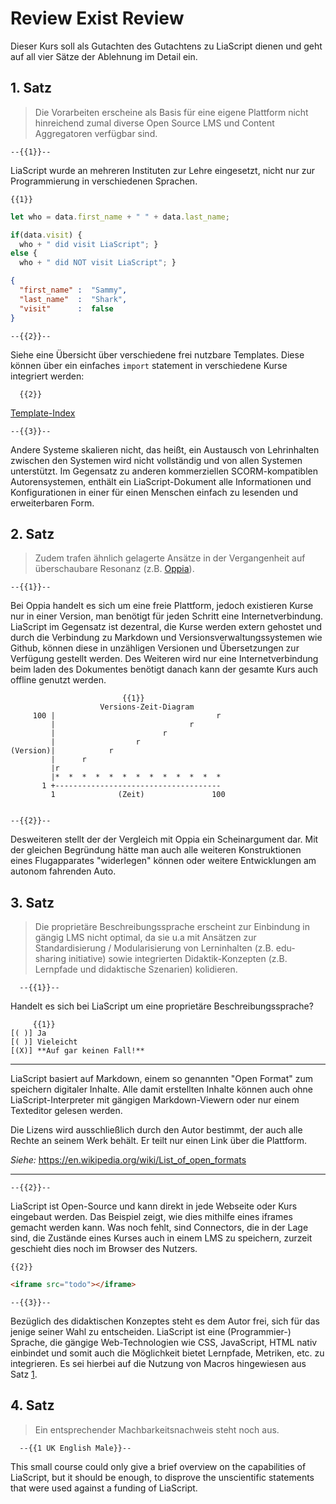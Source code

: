 <!--
author:   André Dietrich & Sebastian Zug

email:    LiaScript@web.de

version:  0.0.1

language: de

narrator: Deutsch Male

comment:  Feedback zur Begründung der Ablehnung des Exist-Antrags 2019.

link:     https://cdn.jsdelivr.net/chartist.js/latest/chartist.min.css

script:   https://cdn.jsdelivr.net/chartist.js/latest/chartist.min.js

-->

# Review Exist Review

Dieser Kurs soll als Gutachten des Gutachtens zu LiaScript dienen und geht auf
all vier Sätze der Ablehnung im Detail ein.

## 1. Satz

> Die Vorarbeiten erscheine als Basis für eine eigene Plattform nicht
> hinreichend zumal diverse Open Source LMS und Content Aggregatoren verfügbar
> sind.

    --{{1}}--
LiaScript wurde an mehreren Instituten zur Lehre eingesetzt, nicht nur zur
Programmierung in verschiedenen Sprachen.

    {{1}}
``` js     -EvalScript.js
let who = data.first_name + " " + data.last_name;

if(data.visit) {
  who + " did visit LiaScript"; }
else {
  who + " did NOT visit LiaScript"; }
```
``` json    +Data.json
{
  "first_name" :  "Sammy",
  "last_name"  :  "Shark",
  "visit"      :  false
}
```
<script>
  let data = @input(1);
  eval(`@input(0)`);
</script>


    --{{2}}--
Siehe eine Übersicht über verschiedene frei nutzbare Templates. Diese können
über ein einfaches `import` statement in verschiedene Kurse integriert werden:


      {{2}}
[Template-Index](https://liascript.github.io/course/?https://raw.githubusercontent.com/liaTemplates/Index/master/README.md#1)


    --{{3}}--
Andere Systeme skalieren nicht, das heißt, ein Austausch von Lehrinhalten
zwischen den Systemen wird nicht vollständig und von allen Systemen unterstützt.
Im Gegensatz zu anderen kommerziellen SCORM-kompatiblen Autorensystemen, enthält
ein LiaScript-Dokument alle Informationen und Konfigurationen in einer für einen
Menschen einfach zu lesenden und erweiterbaren Form.

## 2. Satz

> Zudem trafen ähnlich gelagerte Ansätze in der Vergangenheit auf überschaubare
> Resonanz (z.B. [Oppia](https://www.oppia.org)).

    --{{1}}--
Bei Oppia handelt es sich um eine freie Plattform, jedoch existieren Kurse nur
in einer Version, man benötigt für jeden Schritt eine Internetverbindung.
LiaScript im Gegensatz ist dezentral, die Kurse werden extern gehostet und durch
die Verbindung zu Markdown und Versionsverwaltungssystemen wie Github, können
diese in unzähligen Versionen und Übersetzungen zur Verfügung gestellt werden.
Des Weiteren wird nur eine Internetverbindung beim laden des Dokumentes benötigt
danach kann der gesamte Kurs auch offline genutzt werden.


                             {{1}}
                        Versions-Zeit-Diagram
         100 |                                    r
             |                              r
             |                        r
             |                  r
    (Version)|            r
             |      r
             |r
             |*  *  *  *  *  *  *  *  *  *  *  *  *
           1 +-------------------------------------
             1              (Zeit)               100


    --{{2}}--
Desweiteren stellt der der Vergleich mit Oppia ein Scheinargument dar. Mit der
gleichen Begründung hätte man auch alle weiteren Konstruktionen eines
Flugapparates "widerlegen" können oder weitere Entwicklungen am autonom
fahrenden Auto.

## 3. Satz

> Die proprietäre Beschreibungssprache erscheint zur Einbindung in gängig LMS
> nicht optimal, da sie u.a mit Ansätzen zur Standardisierung / Modularisierung
> von Lerninhalten (z.B. edu-sharing initiative) sowie integrierten
> Didaktik-Konzepten (z.B. Lernpfade und didaktische Szenarien) kolidieren.

      --{{1}}--
Handelt es sich bei LiaScript um eine proprietäre Beschreibungssprache?

         {{1}}
    [( )] Ja
    [( )] Vieleicht
    [(X)] **Auf gar keinen Fall!**
****************************************************

LiaScript basiert auf Markdown, einem so genannten "Open Format" zum speichern
digitaler Inhalte. Alle damit erstellten Inhalte können auch ohne
LiaScript-Interpreter mit gängigen Markdown-Viewern oder nur einem Texteditor
gelesen werden.

Die Lizens wird ausschließlich durch den Autor bestimmt, der auch alle Rechte
an seinem Werk behält. Er teilt nur einen Link über die Plattform.

_Siehe:_ https://en.wikipedia.org/wiki/List_of_open_formats

****************************************************

    --{{2}}--
LiaScript ist Open-Source und kann direkt in jede Webseite oder Kurs eingebaut
werden. Das Beispiel zeigt, wie dies mithilfe eines iframes gemacht werden kann.
Was noch fehlt, sind Connectors, die in der Lage sind, die Zustände eines Kurses
auch in einem LMS zu speichern, zurzeit geschieht dies noch im Browser des
Nutzers.


    {{2}}
```html
<iframe src="todo"></iframe>
```

    --{{3}}--
Bezüglich des didaktischen Konzeptes steht es dem Autor frei, sich für das
jenige seiner Wahl zu entscheiden. LiaScript ist eine (Programmier-) Sprache,
die gängige Web-Technologien wie CSS, JavaScript, HTML nativ einbindet und somit
auch die Möglichkeit bietet Lernpfade, Metriken, etc. zu integrieren. Es sei
hierbei auf die Nutzung von Macros hingewiesen aus Satz [1](#2).

## 4. Satz

> Ein entsprechender Machbarkeitsnachweis steht noch aus.

      --{{1 UK English Male}}--
This small course could only give a brief overview on the capabilities of
LiaScript, but it should be enough, to disprove the unscientific statements that
were used against a funding of LiaScript.
